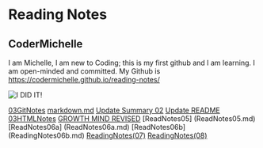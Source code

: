 # Reading Notes


## CoderMichelle 
I am Michelle, I am new to Coding; this is my first github and I am learning. I am open-minded and committed.
My Github is https://codermichelle.github.io/reading-notes/





![I DID IT!](https://tse1.mm.bing.net/th?id=OIP.NfCHxIRianQ_dO3WfdbtKgHaE8&pid=Api)

[03GitNotes](03GitNotes.md)
[markdown.md](markdown.md)
[Update Summary 02](Summary02.md)
[Update README](README.md)
[03HTMLNotes](03HTMLNotes.md)
[GROWTH MIND REVISED](GROWTH-MIND.md)
[ReadNotes05]
(ReadNotes05.md)
[ReadNotes06a]
(ReadNotes06a.md)
[ReadNotes06b]
(ReadingNotes06b.md)
[ReadingNotes(07)](ReadingNotes(07).md)
[ReadingNotes(08)](ReadingNotes(08).md)



